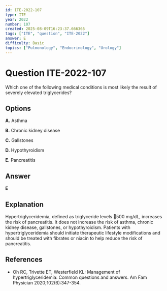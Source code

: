 ```yaml
---
id: ITE-2022-107
type: ITE
year: 2022
number: 107
created: 2025-08-09T16:23:37.666365
tags: ["ITE", "question", "ITE-2022"]
answer: E
difficulty: Basic
topics: ["Pulmonology", "Endocrinology", "Urology"]
---
```


# Question ITE-2022-107

Which one of the following medical conditions is most likely the result of severely elevated triglycerides?

## Options

**A.** Asthma

**B.** Chronic kidney disease

**C.** Gallstones

**D.** Hypothyroidism

**E.** Pancreatitis

## Answer

**E**

## Explanation

Hypertriglyceridemia, defined as triglyceride levels 500 mg/dL, increases the risk of pancreatitis. It does not increase the risk of asthma, chronic kidney disease, gallstones, or hypothyroidism. Patients with hypertriglyceridemia should initiate therapeutic lifestyle modifications and should be treated with fibrates or niacin to help reduce the risk of pancreatitis.

## References

- Oh RC, Trivette ET, Westerfield KL: Management of hypertriglyceridemia: Common questions and answers. Am Fam Physician 2020;102(6):347-354.
